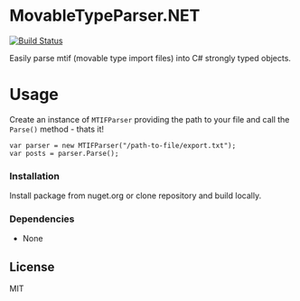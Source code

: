 # MovableTypeParser.NET

[![Build Status](https://dev.azure.com/duanegibbs/MovableTypeParser/_apis/build/status/d-gibbs.MovableTypeParser?branchName=master)](https://dev.azure.com/duanegibbs/MovableTypeParser/_build/latest?definitionId=1&branchName=master)

Easily parse mtif (movable type import files) into C# strongly typed objects.

# Usage
Create an instance of `MTIFParser` providing the path to your file and call the `Parse()` method - thats it!
```
var parser = new MTIFParser("/path-to-file/export.txt");
var posts = parser.Parse();
```

### Installation

Install package from nuget.org or clone repository and build locally.

### Dependencies

- None

License
----

MIT
